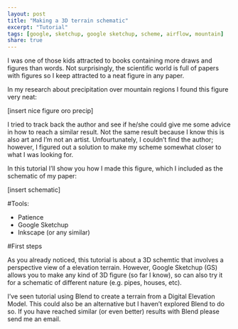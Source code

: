```yaml
---
layout: post
title: "Making a 3D terrain schematic"
excerpt: "Tutorial"
tags: [google, sketchup, google sketchup, scheme, airflow, mountain]
share: true
---
```


I was one of those kids attracted to books containing more draws and figures than words. Not surprisingly, the scientific world is full of papers with figures so I keep attracted to a neat figure in any paper.

In my research about precipitation over mountain regions I found this figure very neat:

[insert nice figure oro precip]

I tried to track back the author and see if he/she could give me some advice in how to reach a similar result. Not the same result because I know this is also art and I’m not an artist. Unfourtunately, I couldn’t find the author; however, I figured out a solution to make my scheme somewhat closer to what I was looking for.

In this tutorial I’ll show you how I made this figure, which I included as the schematic of my paper:

[insert schematic]

#Tools:

* Patience
* Google Sketchup
* Inkscape (or any similar)


#First steps

As you already noticed, this tutorial is about a 3D schemtic that involves a perspective view of a elevation terrain. However, Google Sketchup (GS) allows you to make any kind of 3D figure (so far I know), so can also try it for a schematic of different nature (e.g. pipes, houses, etc).

I’ve seen tutorial using Blend to create a terrain from a Digital Elevation Model. This could also be an alternative but I haven’t explored Blend to do so. If you have reached similar (or even better) results with Blend please send me an email.





